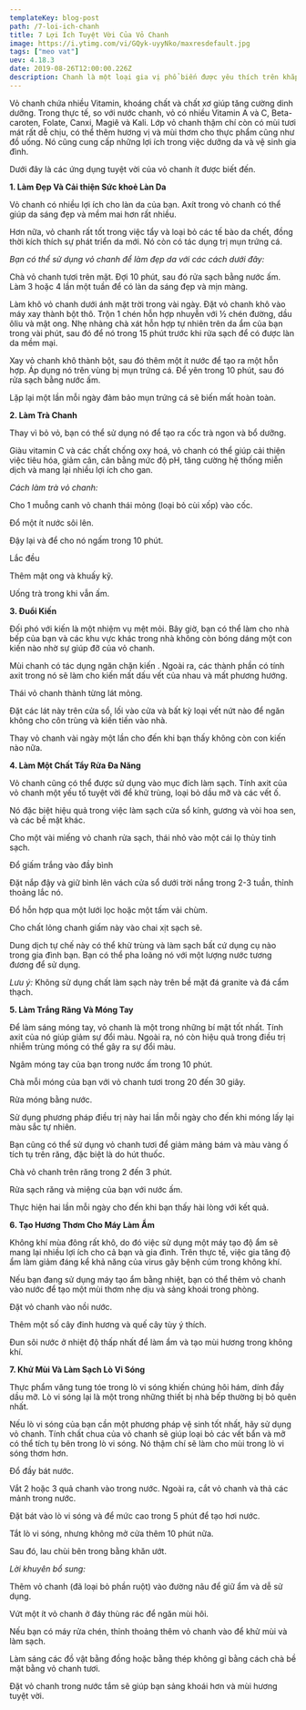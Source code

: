 ```yaml
---
templateKey: blog-post
path: /7-loi-ich-chanh
title: 7 Lợi Ích Tuyệt Vời Của Vỏ Chanh
image: https://i.ytimg.com/vi/GQyk-uyyNko/maxresdefault.jpg
tags: ["meo vat"]
uev: 4.18.3
date: 2019-08-26T12:00:00.226Z
description: Chanh là một loại gia vị phổ biến được yêu thích trên khắp thế giới. Nhưng bạn có biết, chanh còn là một trong những loại thực phẩm mà bạn có thể sử dụng từng thành phần của nó – từ thịt đến vỏ.
---
```


Vỏ chanh chứa nhiều Vitamin, khoáng chất và chất xơ giúp tăng cường dinh dưỡng. Trong thực tế, so với nước chanh, vỏ có nhiều Vitamin A và C, Beta-caroten, Folate, Canxi, Magiê và Kali.
Lớp vỏ chanh thậm chí còn có mùi tươi mát rất dễ chịu, có thể thêm hương vị và mùi thơm cho thực phẩm cũng như đồ uống. Nó cũng cung cấp những lợi ích trong việc dưỡng da và vệ sinh gia đình.

Dưới đây là các ứng dụng tuyệt vời của vỏ chanh ít được biết đến.

**1. Làm Đẹp Và Cải thiện Sức khoẻ Làn Da**

Vỏ chanh có nhiều lợi ích cho làn da của bạn. Axít trong vỏ chanh có thể giúp da sáng đẹp và mềm mai hơn rất nhiều.

Hơn nữa, vỏ chanh rất tốt trong việc tẩy và loại bỏ các tế bào da chết, đồng thời kích thích sự phát triển da mới. Nó còn có tác dụng trị mụn trứng cá.

*Bạn có thể sử dụng vỏ chanh để làm đẹp da với các cách dưới đây:*

Chà vỏ chanh tươi trên mặt. Đợi 10 phút, sau đó rửa sạch bằng nước ấm. Làm 3 hoặc 4 lần một tuần để có làn da sáng đẹp và mịn màng.

Làm khô vỏ chanh dưới ánh mặt trời trong vài ngày. Đặt vỏ chanh khô vào máy xay thành bột thô. Trộn 1 chén hỗn hợp nhuyễn với ½ chén đường, dầu ôliu và mật ong. Nhẹ nhàng chà xát hỗn hợp tự nhiên trên da ẩm của bạn trong vài phút, sau đó để nó trong 15 phút trước khi rửa sạch để có được làn da mềm mại.

Xay vỏ chanh khô thành bột, sau đó thêm một ít nước để tạo ra một hỗn hợp. Áp dụng nó trên vùng bị mụn trứng cá. Để yên trong 10 phút, sau đó rửa sạch bằng nước ấm. 

Lặp lại một lần mỗi ngày đảm bảo mụn trứng cá sẽ biến mất hoàn toàn.

**2. Làm Trà Chanh**

Thay vì bỏ vỏ, bạn có thể sử dụng nó để tạo ra cốc trà ngon và bổ dưỡng.

Giàu vitamin C và các chất chống oxy hoá, vỏ chanh có thể giúp cải thiện việc tiêu hóa, giảm cân, cân bằng mức độ pH, tăng cường hệ thống miễn dịch và mang lại nhiều lợi ích cho gan.

*Cách làm trà vỏ chanh:*

Cho 1 muỗng canh vỏ chanh thái mỏng (loại bỏ cùi xốp) vào cốc.

Đổ một ít nước sôi lên.

Đậy lại và để cho nó ngấm trong 10 phút.

Lắc đều

Thêm mật ong và khuấy kỹ.

Uống trà trong khi vẫn ấm.

**3. Đuổi Kiến**

Đối phó với kiến ​​là một nhiệm vụ mệt mỏi. Bây giờ, bạn có thể làm cho nhà bếp của bạn và các khu vực khác trong nhà không còn bóng dáng một con kiến nào nhờ sự giúp đỡ của vỏ chanh.

Mùi chanh có tác dụng ngăn chặn kiến . Ngoài ra, các thành phần có tính axit trong nó sẽ làm cho kiến mất dấu vết của nhau và mất phương hướng.

Thái vỏ chanh thành từng lát mỏng.

Đặt các lát này trên cửa sổ, lối vào cửa và bất kỳ loại vết nứt nào để ngăn không cho côn trùng và kiến ​​tiến vào nhà.

Thay vỏ chanh vài ngày một lần cho đến khi bạn thấy không còn con kiến nào nữa.

**4. Làm Một Chất Tẩy Rửa Đa Năng**

Vỏ chanh cũng có thể được sử dụng vào mục đích làm sạch. Tính axit của vỏ chanh một yếu tố tuyệt vời để khử trùng, loại bỏ dầu mỡ và các vết ố.

Nó đặc biệt hiệu quả trong việc làm sạch cửa sổ kính, gương và vòi hoa sen, và các bề mặt khác.

Cho một vài miếng vỏ chanh rửa sạch, thái nhỏ vào một cái lọ thủy tinh sạch.

Đổ giấm trắng vào đầy bình

Đặt nắp đậy và giữ bình lên vách cửa sổ dưới trời nắng trong 2-3 tuần, thỉnh thoảng lắc nó.

Đổ hỗn hợp qua một lưới lọc hoặc một tấm vải chùm.

Cho chất lỏng chanh giấm này vào chai xịt sạch sẽ.

Dung dịch tự chế này có thể khử trùng và làm sạch bất cứ dụng cụ nào trong gia đình bạn. Bạn có thể pha loãng nó với một lượng nước tương đương để sử dụng.

*Lưu ý:* Không sử dụng chất làm sạch này trên bề mặt đá granite và đá cẩm thạch.

**5. Làm Trắng Răng Và Móng Tay**

Để làm sáng móng tay, vỏ chanh là một trong những bí mật tốt nhất. Tính axit của nó giúp giảm sự đổi màu. Ngoài ra, nó còn hiệu quả trong điều trị nhiễm trùng móng có thể gây ra sự đổi màu.

Ngâm móng tay của bạn trong nước ấm trong 10 phút.

Chà mỗi móng của bạn với vỏ chanh tươi trong 20 đến 30 giây.

Rửa móng bằng nước.

Sử dụng phương pháp điều trị này hai lần mỗi ngày cho đến khi móng lấy lại màu sắc tự nhiên.

Bạn cũng có thể sử dụng vỏ chanh tươi để giảm mảng bám và màu vàng ố tích tụ trên răng, đặc biệt là do hút thuốc.

Chà vỏ chanh trên răng trong 2 đến 3 phút.

Rửa sạch răng và miệng của bạn với nước ấm.

Thực hiện hai lần mỗi ngày cho đến khi bạn thấy hài lòng với kết quả.

**6. Tạo Hương Thơm Cho Máy Làm Ẩm**

Không khí mùa đông rất khô, do đó việc sử dụng một máy tạo độ ẩm sẽ mang lại nhiều lợi ích cho cả bạn và gia đình. Trên thực tế, việc gia tăng độ ẩm làm giảm đáng kể khả năng của virus gây bệnh cúm trong không khí.

Nếu bạn đang sử dụng máy tạo ẩm bằng nhiệt, bạn có thể thêm vỏ chanh vào nước để tạo một mùi thơm nhẹ dịu và sảng khoái trong phòng.

Đặt vỏ chanh vào nồi nước.

Thêm một số cây đinh hương và quế cây tùy ý thích.

Đun sôi nước ở nhiệt độ thấp nhất để làm ẩm và tạo mùi hương trong không khí.

**7. Khử Mùi Và Làm Sạch Lò Vi Sóng**

Thực phẩm văng tung tóe trong lò vi sóng khiến chúng hôi hám, dính đầy dầu mỡ.  Lò vi sóng lại là một trong những thiết bị nhà bếp thường bị bỏ quên nhất.  

Nếu lò vi sóng của bạn cần một phương pháp vệ sinh tốt nhất, hãy sử dụng vỏ chanh. Tính chất chua của vỏ chanh sẽ giúp loại bỏ các vết bẩn và mỡ có thể tích tụ bên trong lò vi sóng. Nó thậm chí sẽ làm cho mùi trong lò vi sóng thơm hơn.

Đổ đầy bát nước.

Vắt 2 hoặc 3 quả chanh vào trong nước. Ngoài ra, cắt vỏ chanh và thả các mảnh trong nước.

Đặt bát vào lò vi sóng và để mức cao trong 5 phút để tạo hơi nước.

Tắt lò vi sóng, nhưng không mở cửa thêm 10 phút nữa.

Sau đó, lau chùi bên trong bằng khăn ướt.

*Lời khuyên bổ sung:*

Thêm vỏ chanh (đã loại bỏ phần ruột) vào đường nâu để giữ ẩm và dễ sử dụng.

Vứt một ít vỏ chanh ở đáy thùng rác để ngăn mùi hôi.

Nếu bạn có máy rửa chén, thỉnh thoảng thêm vỏ chanh vào để khử mùi và làm sạch.

Làm sáng các đồ vật bằng đồng hoặc bằng thép không gỉ bằng cách chà bề mặt bằng vỏ chanh tươi.

Đặt vỏ chanh trong nước tắm sẽ giúp bạn sảng khoái hơn và mùi hương tuyệt vời.